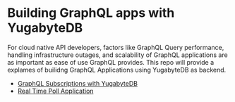 # Building GraphQL apps with YugabyteDB

For cloud native API developers, factors like GraphQL Query performance, handling infrastructure outages, and scalability of GraphQL applications are as important as ease of use GraphQL provides. This repo will provide a explames of builidng GraphQL Applications using YugabyteDB as backend.

- [GraphQL Subscriptions with YugabyteDB](./graphql-subscription-with-yugabytedb)
- [Real Time Poll Application](./realtime-poll)







